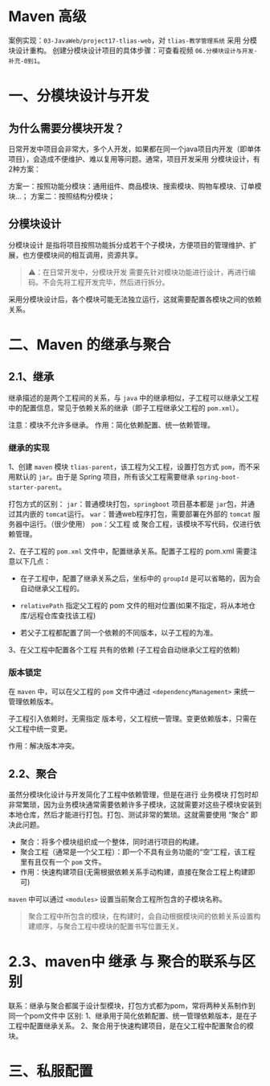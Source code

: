 # Maven 高级

案例实现：`03-JavaWeb/project17-tlias-web`，对 `tlias-教学管理系统` 采用 分模块设计重构。
创建分模块设计项目的具体步骤：可查看视频 `06.分模块设计与开发-补充-0到1`。

# 一、分模块设计与开发

## 为什么需要分模块开发？
日常开发中项目会非常大，多个人开发，如果都在同一个java项目内开发（即单体项目），会造成不便维护、难以复用等问题。通常，项目开发采用 分模块设计，有2种方案：

方案一：按照功能分模块：通用组件、商品模块、搜索模块、购物车模块、订单模块...；
方案二：按照结构分模块；

## 分模块设计
分模块设计 是指将项目按照功能拆分成若干个子模块，方便项目的管理维护、扩展，也方便模块间的相互调用，资源共享。

> ⚠️：在日常开发中，分模块开发 需要先针对模块功能进行设计，再进行编码。不会先将工程开发完毕，然后进行拆分。

采用分模块设计后，各个模块可能无法独立运行，这就需要配置各模块之间的依赖关系。 


# 二、Maven 的继承与聚合

## 2.1、继承
继承描述的是两个工程间的关系，与 `java` 中的继承相似，子工程可以继承父工程中的配置信息，常见于依赖关系的继承（即子工程继承父工程的 `pom.xml`）。

注意：模块不允许多继承。
作用：简化依赖配置、统一依赖管理。

### 继承的实现
1、创建 `maven` 模块 `tlias-parent`，该工程为父工程，设置打包方式 `pom`，而不采用默认的 `jar`。由于是 Spring 项目，所有该父工程需要继承 `spring-boot-starter-parent`。

打包方式的区别：
`jar`：普通模块打包，`springboot` 项目基本都是 `jar`包，并通过其内嵌的 `tomcat`运行。
`war`：普通web程序打包，需要部署在外部的 `tomcat` 服务器中运行。（很少使用）
`pom`：父工程 或 聚合工程，该模块不写代码，仅进行依赖管理。


2、在子工程的 `pom.xml` 文件中，配置继承关系。配置子工程的 pom.xml 需要注意以下几点：

* 在子工程中，配置了继承关系之后，坐标中的 `groupId` 是可以省略的，因为会自动继承父工程的。

* `relativePath` 指定父工程的 pom 文件的相对位置(如果不指定，将从本地仓库/远程仓库查找该工程)

* 若父子工程都配置了同一个依赖的不同版本，以子工程的为准。

3、在父工程中配置各个工程 共有的依赖 (子工程会自动继承父工程的依赖)

### 版本锁定

在 `maven` 中，可以在父工程的 `pom` 文件中通过 `<dependencyManagement>` 来统一管理依赖版本。

子工程引入依赖时，无需指定 <version>版本号，父工程统一管理。变更依赖版本，只需在父工程中统一变更。

作用：解决版本冲突。


## 2.2、聚合
虽然分模块化设计与开发简化了工程中依赖管理，但是在进行 业务模块 打包时却非常繁琐，因为业务模块通常需要依赖许多子模块，这就需要对这些子模块安装到本地仓库，然后才能进行打包。打包、测试非常的繁琐。这就需要使用 “聚合” 即决此问题。

* 聚合：将多个模块组织成一个整体，同时进行项目的构建。
* 聚合工程（通常是一个父工程）：即一个不具有业务功能的“空”工程，该工程里有且仅有一个 `pom` 文件。
* 作用：快速构建项目(无需根据依赖关系手动构建，直接在聚合工程上构建即可)

`maven` 中可以通过 `<modules>` 设置当前聚合工程所包含的子模块名称。

> 聚合工程中所包含的模块，在构建时，会自动根据模块间的依赖关系设置构建顺序，与聚合工程中模块的配置书写位置无关。


# 2.3、maven中 继承 与 聚合的联系与区别

联系：继承与聚合都属于设计型模块，打包方式都为pom，常将两种关系制作到同一个pom文件中
区别:
1、继承用于简化依赖配置、统一管理依赖版本，是在子工程中配置继承关系。
2、聚合用于快速构建项目，是在父工程中配置聚合的模块。


# 三、私服配置